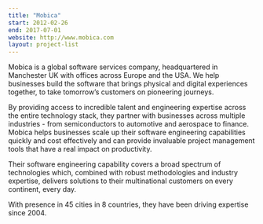 ```yaml
---
title: "Mobica"
start: 2012-02-26
end: 2017-07-01
website: http://www.mobica.com
layout: project-list
---
```

Mobica is a global software services company, headquartered in Manchester UK with offices across Europe and the USA. We help businesses build the software that brings physical and digital experiences together, to take tomorrow’s customers on pioneering journeys.

By providing access to incredible talent and engineering expertise across the entire technology stack, they partner with businesses across multiple industries - from semiconductors to automotive and aerospace to finance. Mobica helps businesses scale up their software engineering capabilities quickly and cost effectively and can provide invaluable project management tools that have a real impact on productivity.

Their software engineering capability covers a broad spectrum of technologies which, combined with robust methodologies and industry expertise, delivers solutions to their multinational customers on every continent, every day.

With presence in 45 cities in 8 countries, they have been driving expertise since 2004.
